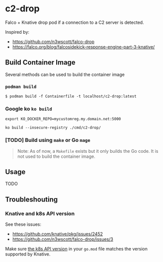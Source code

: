 # c2-drop

Falco + Knative drop pod if a connection to a C2 server is detected.

Inspired by:
* https://github.com/n3wscott/falco-drop
* https://falco.org/blog/falcosidekick-response-engine-part-3-knative/

## Build Container Image

Several methods can be used to build the container image

### `podman build`

```
$ podman build -f Containerfile -t localhost/c2-drop:latest
```

### Google ko `ko build`

```
export KO_DOCKER_REPO=mycustomreg.my.domain.net:5000
```

```
ko build --insecure-registry ./cmd/c2-drop/
```

### [TODO] Build using `make` or Go `mage`

> Note: As of now, a `Makefile` exists but it only builds the Go code. It is
> not used to build the container image.

## Usage

TODO

## Troubleshouting

### Knative and k8s API version

See these issues:

* https://github.com/knative/pkg/issues/2452
* https://github.com/n3wscott/falco-drop/issues/3

Make sure [the k8s API version](https://github.com/knative/pkg/blob/e60d250dc6378c387c8c9d149774ee21e9a827ab/go.mod#L44-L48)
in your `go.mod` file matches the version supported by Knative.